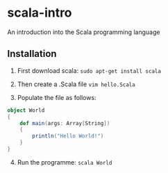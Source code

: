 # scala-intro
An introduction into the Scala programming language

## Installation 
1. First download scala: 
```sudo apt-get install scala ```

2. Then create a .Scala file
```vim hello.Scala```

3. Populate the file as follows: 
``` scala
object World 
{ 
    def main(args: Array[String])  
    { 
        println("Hello World!")  
    } 
}

```

4. Run the programme: 
```scala World```
